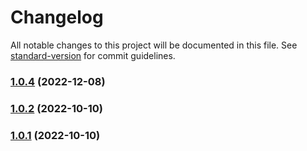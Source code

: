 # Changelog

All notable changes to this project will be documented in this file. See [standard-version](https://github.com/conventional-changelog/standard-version) for commit guidelines.

### [1.0.4](https://github.com/IgnacioHR/de-dietrich-c230-ha/compare/v1.0.2...v1.0.4) (2022-12-08)

### [1.0.2](https://github.com/IgnacioHR/de-dietrich-c230-ha/compare/v1.0.1...v1.0.2) (2022-10-10)

### [1.0.1](https://github.com/IgnacioHR/de-dietrich-c230-ha/compare/v0.0.1...v1.0.1) (2022-10-10)
